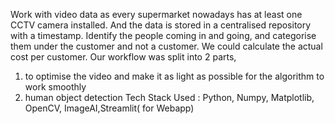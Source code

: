 Work with video data as every supermarket nowadays has at least one CCTV camera installed. And the data is stored in a centralised repository with a timestamp. Identify the people coming in and going, and categorise them under the customer and not a customer. We could calculate the actual cost per customer. Our workflow was split into 2 parts,
1. to optimise the video and make it as light as possible for the algorithm to work smoothly
2. human object detection
Tech Stack Used : Python, Numpy, Matplotlib, OpenCV, ImageAI,Streamlit( for Webapp)
